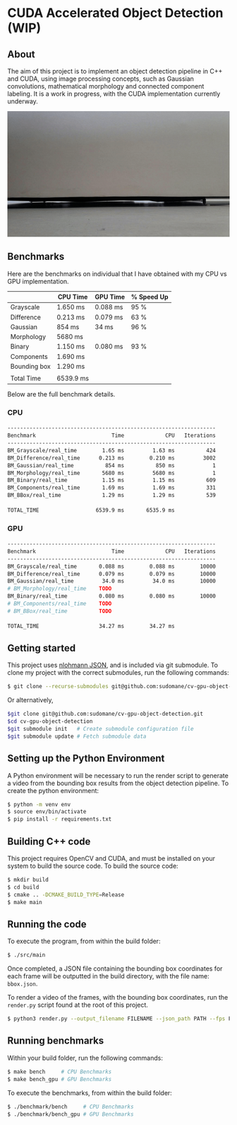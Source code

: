 # CUDA Accelerated Object Detection (WIP)

## About

The aim of this project is to implement an object detection pipeline in C++ and CUDA, using image processing concepts, such as Gaussian convolutions, mathematical morphology and connected component labeling. It is a work in progress, with the CUDA implementation currently underway.

<img src="data/rolling_hammer.gif"/>

## Benchmarks

Here are the benchmarks on individual  that I have obtained with my CPU vs GPU implementation.

|            | CPU Time | GPU Time | % Speed Up  |
|------------|----------|----------|-------------|
|Grayscale   | 1.650 ms | 0.088 ms | 95 %        |
|Difference  | 0.213 ms | 0.079 ms | 63 %        |
|Gaussian    | 854 ms   | 34 ms    | 96 %        |
|Morphology  | 5680 ms  |          |             |
|Binary      | 1.150 ms | 0.080 ms | 93 %        |
|Components  | 1.690 ms |          |             |
|Bounding box| 1.290 ms |          |             |
|            |          |          |             |
| Total Time | 6539.9 ms|          |             |

Below are the full benchmark details.
### CPU

```bash
------------------------------------------------------------------
Benchmark                        Time             CPU   Iterations
------------------------------------------------------------------
BM_Grayscale/real_time        1.65 ms         1.63 ms          424
BM_Difference/real_time      0.213 ms        0.210 ms         3002
BM_Gaussian/real_time          854 ms          850 ms            1
BM_Morphology/real_time       5680 ms         5680 ms            1
BM_Binary/real_time           1.15 ms         1.15 ms          609
BM_Components/real_time       1.69 ms         1.69 ms          331
BM_BBox/real_time             1.29 ms         1.29 ms          539

TOTAL_TIME                  6539.9 ms       6535.9 ms
```

### GPU

```bash
------------------------------------------------------------------
Benchmark                        Time             CPU   Iterations
------------------------------------------------------------------
BM_Grayscale/real_time       0.088 ms        0.088 ms        10000
BM_Difference/real_time      0.079 ms        0.079 ms        10000
BM_Gaussian/real_time         34.0 ms         34.0 ms        10000
# BM_Morphology/real_time    TODO
BM_Binary/real_time          0.080 ms        0.080 ms        10000
# BM_Components/real_time    TODO
# BM_BBox/real_time          TODO

TOTAL_TIME                   34.27 ms        34.27 ms
```

## Getting started

This project uses [nlohmann JSON](https://github.com/nlohmann/json), and is included via git submodule. To clone my project with the correct submodules, run the following commands:

```bash
$ git clone --recurse-submodules git@github.com:sudomane/cv-gpu-object-detection.git
```

Or alternatively,

```bash
$git clone git@github.com:sudomane/cv-gpu-object-detection.git
$cd cv-gpu-object-detection
$git submodule init   # Create submodule configuration file
$git submodule update # Fetch submodule data
```

## Setting up the Python Environment

A Python environment will be necessary to run the render script to generate a video from the bounding box results from the object detection pipeline.
To create the python environment:

```bash
$ python -m venv env
$ source env/bin/activate
$ pip install -r requirements.txt
```

## Building C++ code

This project requires OpenCV and CUDA, and must be installed on your system to build the source code. To build the source code:

```bash
$ mkdir build
$ cd build
$ cmake .. -DCMAKE_BUILD_TYPE=Release
$ make main
```

## Running the code

To execute the program, from within the build folder:

```bash
$ ./src/main
```

Once completed, a JSON file containing the bounding box coordinates for each frame will be outputted in the build directory, with the file name: `bbox.json`.

To render a video of the frames, with the bounding box coordinates, run the `render.py` script found at the root of this project.

```bash
$ python3 render.py --output_filename FILENAME --json_path PATH --fps FPS
```

## Running benchmarks

Within your build folder, run the following commands:

```bash
$ make bench     # CPU Benchmarks
$ make bench_gpu # GPU Benchmarks
```

To execute the benchmarks, from within the build folder:

```bash
$ ./benchmark/bench     # CPU Benchmarks
$ ./benchmark/bench_gpu # GPU Benchmarks
```
